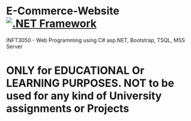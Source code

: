 # E-Commerce-Website [![.NET Framework](https://github.com/OudomMunint/E-Commerce-Website/actions/workflows/dotnet.yml/badge.svg)](https://github.com/OudomMunint/E-Commerce-Website/actions/workflows/dotnet.yml)
INFT3050 - Web Programming using C# asp.NET, Bootstrap, TSQL, MSS Server
# ONLY for EDUCATIONAL Or LEARNING PURPOSES. NOT to be used for any kind of University assignments or Projects
